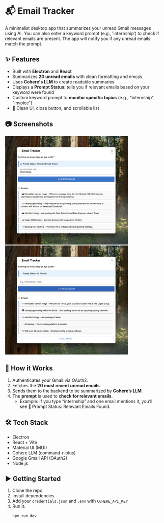 # 📬 Email Tracker

A minimalist desktop app that summarizes your unread Gmail messages using AI. You can also enter a keyword prompt (e.g., 'internship') to check if relevant emails are present. The app will notify you if any unread emails match the prompt.

## ✨ Features

- Built with **Electron** and **React**
- Summarizes **20 unread emails** with clean formatting and emojis
- Uses **Cohere's LLM** to create readable summaries
- Displays a **Prompt Status**: tells you if relevant emails based on your keyword were found
- Custom keyword prompt to **monitor specific topics** (e.g., "internship", "invoice")
- 🧹 Clean UI, close button, and scrollable list

## 📷 Screenshots

<p>
  <img src="./screenshots/yes-prompt.png" alt="App Screenshot 1" width="400" />
  <img src="./screenshots/no-prompt.png" alt="App Screenshot 2" width="400" />
</p>

## 🔧 How it Works

1. Authenticates your Gmail via OAuth2.
2. Fetches the **20 most recent unread emails**.
3. Sends them to the backend to be summarized by **Cohere’s LLM**.
4. The **prompt** is used to **check for relevant emails**.
   - Example: if you type “internship” and one email mentions it, you’ll see 🎯 Prompt Status: Relevant Emails Found.

## 🛠 Tech Stack

- Electron
- React + Vite
- Material UI (MUI)
- Cohere LLM (command-r-plus)
- Google Gmail API (OAuth2)
- Node.js

## ▶️ Getting Started

1. Clone the repo
2. Install dependencies
3. Add your `credentials.json` and `.env` with `COHERE_API_KEY`
4. Run it:
   ```
   npm run dev
   ```
